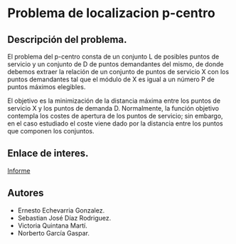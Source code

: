 # Problema de localizacion p-centro

## Descripción del problema.

El problema del p-centro consta de un conjunto L de posibles
puntos de servicio y un conjunto de D de puntos demandantes del mismo,
de donde debemos extraer la relación de un conjunto de puntos de servicio
X con los puntos demandantes tal que el módulo de X es igual a un número P de puntos máximos elegibles.

El objetivo es la minimización de la distancia máxima entre los puntos de servicio X y
los puntos de demanda D. Normalmente, la función objetivo contempla los costes de apertura
de los puntos de servicio; sin embargo, en el caso estudiado el coste viene dado por la distancia entre los puntos
que componen los conjuntos.











## Enlace de interes.

[Informe](./report/problema-del-p.pdf)

## Autores
* Ernesto Echevarria Gonzalez.
* Sebastian José Díaz Rodriguez.
* Victoria Quintana Martí.
* Norberto García Gaspar.

